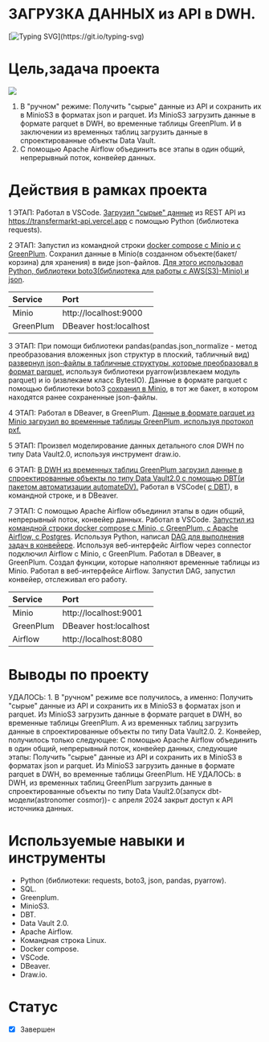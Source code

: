 # **ЗАГРУЗКА ДАННЫХ из API в DWH.**
[![Typing SVG](https://readme-typing-svg.herokuapp.com?font=Fira+Code&pause=1000&color=4DF731&width=435&lines=%D0%97%D0%90%D0%93%D0%A0%D0%A3%D0%97%D0%9A%D0%90+%D0%94%D0%90%D0%9D%D0%9D%D0%AB%D0%A5+;%D0%B8%D0%B7+API+%D0%B2+DWH.)](https://git.io/typing-svg)
# Цель,задача проекта
![](https://github.com/brrndalex/Data-Engineer-Projects/blob/main/%D0%97%D0%90%D0%93%D0%A0%D0%A3%D0%97%D0%9A%D0%90%20%D0%94%D0%90%D0%9D%D0%9D%D0%AB%D0%A5%20%D0%B8%D0%B7%20API%20%D0%B2%20DWH./%D0%97%D0%90%D0%93%D0%A0%D0%A3%D0%97%D0%9A%D0%90%20%D0%B4%D0%B0%D0%BD%D0%BD%D1%8B%D1%85%20%D0%B8%D0%B7%20API.drawio(1).png)
1. В "ручном" режиме: Получить "сырые" данные из API и сохранить их в MinioS3 в форматах json и parquet. Из MinioS3 загрузить данные в формате parquet в DWH, во временные таблицы GreenPlum. И в заключении из временных таблиц загрузить данные в спроектированные объекты Data Vault.
2. С помощью Аpache Airflow объединить все этапы в один общий, непрерывный поток, конвейер данных.

# Действия в рамках проекта
1 ЭТАП: Работал в VSCode. [Загрузил "сырые" данные](https://github.com/brrndalex/Data-Engineer-Projects/blob/main/%D0%97%D0%90%D0%93%D0%A0%D0%A3%D0%97%D0%9A%D0%90%20%D0%94%D0%90%D0%9D%D0%9D%D0%AB%D0%A5%20%D0%B8%D0%B7%20API%20%D0%B2%20DWH./project_minio_transfermarkt.py) из REST API из https://transfermarkt-api.vercel.app с помощью Python (библиотека requests).  

2 ЭТАП: Запустил из командной строки [docker compose с Minio и с GreenPlum](https://github.com/brrndalex/Data-Engineer-Projects/blob/main/%D0%97%D0%90%D0%93%D0%A0%D0%A3%D0%97%D0%9A%D0%90%20%D0%94%D0%90%D0%9D%D0%9D%D0%AB%D0%A5%20%D0%B8%D0%B7%20API%20%D0%B2%20DWH./compose.yml). Сохранил данные в Minio(в созданном объекте(бакет/корзина) для хранения) в виде json-файлов. [Для этого использовал Python, библиотеки boto3(библиотека для работы с AWS(S3)-Minio) и json](https://github.com/brrndalex/Data-Engineer-Projects/blob/main/%D0%97%D0%90%D0%93%D0%A0%D0%A3%D0%97%D0%9A%D0%90%20%D0%94%D0%90%D0%9D%D0%9D%D0%AB%D0%A5%20%D0%B8%D0%B7%20API%20%D0%B2%20DWH./project_minio_transfermarkt.py).   
  
| Service |	Port |
|:--------|:-----|
|  Minio  | http://localhost:9000     |
|  GreenPlum       |  DBeaver host:localhost    |

3 ЭТАП: При помощи библиотеки pandas(pandas.json_normalize - метод преобразования вложенных json структур в плоский, табличный вид) [развернул json-файлы в табличные структуры, которые преобразовал в формат parquet](https://github.com/brrndalex/Data-Engineer-Projects/blob/main/%D0%97%D0%90%D0%93%D0%A0%D0%A3%D0%97%D0%9A%D0%90%20%D0%94%D0%90%D0%9D%D0%9D%D0%AB%D0%A5%20%D0%B8%D0%B7%20API%20%D0%B2%20DWH./project_minio_transfermarkt.py), используя библиотеки pyarrow(извлекаем модуль parquet) и io (извлекаем класс BytesIO). Данные в формате parquet с помощью библиотеки boto3 [сохранил в Minio](https://github.com/brrndalex/Data-Engineer-Projects/blob/main/%D0%97%D0%90%D0%93%D0%A0%D0%A3%D0%97%D0%9A%D0%90%20%D0%94%D0%90%D0%9D%D0%9D%D0%AB%D0%A5%20%D0%B8%D0%B7%20API%20%D0%B2%20DWH./project_minio_transfermarkt.py), в тот же бакет, в котором находятся ранее сохраненные json-файлы. 

4 ЭТАП: Работал в DBeaver, в GreenPlum. [Данные в формате parquet из Minio загрузил во временные таблицы GreenPlum, используя протокол pxf.](https://github.com/brrndalex/Data-Engineer-Projects/blob/main/%D0%97%D0%90%D0%93%D0%A0%D0%A3%D0%97%D0%9A%D0%90%20%D0%94%D0%90%D0%9D%D0%9D%D0%AB%D0%A5%20%D0%B8%D0%B7%20API%20%D0%B2%20DWH./%D0%A4%D0%B8%D0%BB%D0%BE%D0%BD%D0%B5%D0%BD%D0%BA%D0%BE-SQL-%D0%B7%D0%B0%D0%BF%D1%80%D0%BE%D1%81%D1%8B(S3-GP%2C%20Dbt-DV).sql)  

5 ЭТАП: Произвел моделирование данных детального слоя DWH по типу Data Vault2.0, используя инструмент draw.io.  

6 ЭТАП: [В DWH из временных таблиц GreenPlum загрузил данные в спроектированные объекты по типу Data Vault2.0 с помощью DBT(и пакетом автоматизации automateDV).](https://github.com/brrndalex/Data-Engineer-Projects/blob/main/%D0%97%D0%90%D0%93%D0%A0%D0%A3%D0%97%D0%9A%D0%90%20%D0%94%D0%90%D0%9D%D0%9D%D0%AB%D0%A5%20%D0%B8%D0%B7%20API%20%D0%B2%20DWH./%D0%A4%D0%B8%D0%BB%D0%BE%D0%BD%D0%B5%D0%BD%D0%BA%D0%BE-SQL-%D0%B7%D0%B0%D0%BF%D1%80%D0%BE%D1%81%D1%8B(S3-GP%2C%20Dbt-DV).sql) Работал в VSCode( [с DBT](https://github.com/brrndalex/Data-Engineer-Projects/tree/main/%D0%97%D0%90%D0%93%D0%A0%D0%A3%D0%97%D0%9A%D0%90%20%D0%94%D0%90%D0%9D%D0%9D%D0%AB%D0%A5%20%D0%B8%D0%B7%20API%20%D0%B2%20DWH./Dbt)), в командной строке, и в DBeaver.  

7 ЭТАП: С помощью Аpache Airflow объединил этапы в один общий, непрерывный поток, конвейер данных. Работал в VSCode. [Запустил из командной строки docker compose с Minio, с GreenPlum, c Apache Airflow, c Postgres](https://github.com/brrndalex/Data-Engineer-Projects/blob/main/%D0%97%D0%90%D0%93%D0%A0%D0%A3%D0%97%D0%9A%D0%90%20%D0%94%D0%90%D0%9D%D0%9D%D0%AB%D0%A5%20%D0%B8%D0%B7%20API%20%D0%B2%20DWH./docker-compose.yaml). Используя Python, написал [DAG для выполнения задач в конвейере](https://github.com/brrndalex/Data-Engineer-Projects/blob/main/%D0%97%D0%90%D0%93%D0%A0%D0%A3%D0%97%D0%9A%D0%90%20%D0%94%D0%90%D0%9D%D0%9D%D0%AB%D0%A5%20%D0%B8%D0%B7%20API%20%D0%B2%20DWH./transfermarkt_data_loading.py). Используя веб-интерфейс Airflow через connector подключил Airflow с Minio, с GreenPlum. Работал в DBeaver, в GreenPlum. Создал функции, которые наполняют временные таблицы из Minio. Работал в веб-интерфейсе Airflow. Запустил DAG, запустил конвейер, отслеживал его работу.  
 
| Service |	Port |
|:--------|:-----|
|  Minio  | http://localhost:9001     |
|  GreenPlum       |  DBeaver host:localhost    |
|  Airflow       |  http://localhost:8080    |  

# Выводы по проекту
 УДАЛОСЬ: 1. В "ручном" режиме все получилось, а именно: Получить "сырые" данные из API и сохранить их в MinioS3 в форматах json и parquet. Из MinioS3 загрузить данные в формате parquet в DWH, во временные таблицы GreenPlum. А из временных таблиц загрузить данные в спроектированные объекты по типу Data Vault2.0. 2. Конвейер, получилось только следующее: С помощью Аpache Airflow объединить в один общий, непрерывный поток, конвейер данных, следующие этапы: Получить "сырые" данные из API и сохранить их в MinioS3 в форматах json и parquet. Из MinioS3 загрузить данные в формате parquet в DWH, во временные таблицы GreenPlum. НЕ УДАЛОСЬ: в DWH, из временных таблиц GreenPlum загрузить данные в спроектированные объекты по типу Data Vault2.0(запуск dbt-модели(astronomer cosmor))- с апреля 2024 закрыт доступ к API источника данных.
 
 # Используемые навыки и инструменты
 * Python (библиотеки: requests, boto3, json, pandas, pyarrow).
 * SQL.
 * Greenplum.
 * MinioS3.
 * DBT.
 * Data Vault 2.0.
 * Apache Airflow.
 * Командная строка Linux.
 * Docker compose.
 * VSCode.
 * DBeaver.
 * Draw.io.
  
# Статус
- [x] Завершен
